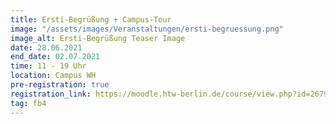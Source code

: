 ```yaml
---
title: Ersti-Begrüßung + Campus-Tour
image: "/assets/images/Veranstaltungen/ersti-begruessung.png"
image_alt: Ersti-Begrüßung Teaser Image
date: 28.06.2021
end_date: 02.07.2021
time: 11 - 19 Uhr
location: Campus WH
pre-registration: true
registration_link: https://moodle.htw-berlin.de/course/view.php?id=26794
tag: fb4
---
```

